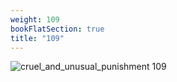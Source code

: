 ```yaml
---
weight: 109
bookFlatSection: true
title: "109"
---
```


![cruel_and_unusual_punishment 109 ](../../jpg/cup_109.jpg)


